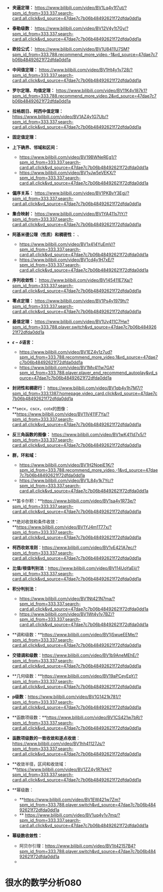 
- **夹逼定理：** https://www.bilibili.com/video/BV1Lq4y1f7ut/?spm_id_from=333.337.search-card.all.click&vd_source=47dae7c7b06b48492621f72dfda0dd1a
- **泰勒级数**： https://www.bilibili.com/video/BV12V4y1t7Gy/?spm_id_from=333.337.search-card.all.click&vd_source=47dae7c7b06b48492621f72dfda0dd1a
- **欧拉公式：** https://www.bilibili.com/video/BV1U8411U7SM?spm_id_from=333.788.recommend_more_video.-1&vd_source=47dae7c7b06b48492621f72dfda0dd1a
- **中间值定理：** https://www.bilibili.com/video/BV1Ht4y1v728/?spm_id_from=333.337.search-card.all.click&vd_source=47dae7c7b06b48492621f72dfda0dd1a
- **罗尔定理、均值定理：** https://www.bilibili.com/video/BV11K4y187k1?spm_id_from=333.788.recommend_more_video.2&vd_source=47dae7c7b06b48492621f72dfda0dd1a
- **拉格朗日、柯西中值定理：** https://www.bilibili.com/video/BV1AZ4y1G7Ub/?spm_id_from=333.337.search-card.all.click&vd_source=47dae7c7b06b48492621f72dfda0dd1a
- **固定值定理：** 
- **上下确界、邻域和区间：** 
	- https://www.bilibili.com/video/BV19BWNeREg1/?spm_id_from=333.337.search-card.all.click&vd_source=47dae7c7b06b48492621f72dfda0dd1a
	- https://www.bilibili.com/video/BV1yJw5eVEKX/?spm_id_from=333.337.search-card.all.click&vd_source=47dae7c7b06b48492621f72dfda0dd1a
- **偏序关系：** https://www.bilibili.com/video/BV1PKBvY3Egj/?spm_id_from=333.337.search-card.all.click&vd_source=47dae7c7b06b48492621f72dfda0dd1a
- **集合映射：** https://www.bilibili.com/video/BV1YA411s7tY/?spm_id_from=333.337.search-card.all.click&vd_source=47dae7c7b06b48492621f72dfda0dd1a
- **阿基米德公理（性质）和稠密性：** 、
	- https://www.bilibili.com/video/BV1x414YuEmV/?spm_id_from=333.337.search-card.all.click&vd_source=47dae7c7b06b48492621f72dfda0dd1a
	- https://www.bilibili.com/video/BV1cd4y1H7xE/?spm_id_from=333.337.search-card.all.click&vd_source=47dae7c7b06b48492621f72dfda0dd1a
- **序列收敛性：** https://www.bilibili.com/video/BV145411E7Xa/?spm_id_from=333.337.search-card.all.click&vd_source=47dae7c7b06b48492621f72dfda0dd1a
- **零点定理：** https://www.bilibili.com/video/BV1Ps4y1979h/?spm_id_from=333.337.search-card.all.click&vd_source=47dae7c7b06b48492621f72dfda0dd1a
- **最值定理：** https://www.bilibili.com/video/BV1Uv411C7Hw?spm_id_from=333.788.player.switch&vd_source=47dae7c7b06b48492621f72dfda0dd1a
- **$\epsilon-\delta$语言：** 
	- https://www.bilibili.com/video/BV1EZ4y1z7ud?spm_id_from=333.788.recommend_more_video.1&vd_source=47dae7c7b06b48492621f72dfda0dd1a
	- https://www.bilibili.com/video/BV1Mv411w7GA?spm_id_from=333.788.player.player_end_recommend_autoplay&vd_source=47dae7c7b06b48492621f72dfda0dd1a
- **封闭性和稠密行：** https://www.bilibili.com/video/BV1qb4y1h7M7/?spm_id_from=333.1387.homepage.video_card.click&vd_source=47dae7c7b06b48492621f72dfda0dd1a
- **secx，cscx，cotx的图像：**https://www.bilibili.com/video/BV11V411F7Ya/?spm_id_from=333.337.search-card.all.click&vd_source=47dae7c7b06b48492621f72dfda0dd1a
- **反三角函数的图像：** https://www.bilibili.com/video/BV1wK411d7x5/?spm_id_from=333.337.search-card.all.click&vd_source=47dae7c7b06b48492621f72dfda0dd1a
- **群，环和域：**
	- https://www.bilibili.com/video/BV1H2NoeiE1K/?spm_id_from=333.788.recommend_more_video.-1&vd_source=47dae7c7b06b48492621f72dfda0dd1a
	- https://www.bilibili.com/video/BV1L84y1k7Yc/?spm_id_from=333.337.search-card.all.click&vd_source=47dae7c7b06b48492621f72dfda0dd1a
- **笛卡尔积：**https://www.bilibili.com/video/BV1sa4y1R73e/?spm_id_from=333.337.search-card.all.click&vd_source=47dae7c7b06b48492621f72dfda0dd1a


- **绝对收敛和条件收敛：**https://www.bilibili.com/video/BV1YJ4m1T77x/?spm_id_from=333.337.search-card.all.click&vd_source=47dae7c7b06b48492621f72dfda0dd1a
- **柯西收敛准则**：https://www.bilibili.com/video/BV1yE421A7ec/?spm_id_from=333.337.search-card.all.click&vd_source=47dae7c7b06b48492621f72dfda0dd1a
- **比值/根值判别法**：https://www.bilibili.com/video/BV114UoYaEii/?spm_id_from=333.337.search-card.all.click&vd_source=47dae7c7b06b48492621f72dfda0dd1a
- **积分判别法：**
	- https://www.bilibili.com/video/BV1Nt421N7ma/?spm_id_from=333.337.search-card.all.click&vd_source=47dae7c7b06b48492621f72dfda0dd1a
	- https://www.bilibili.com/video/BV1Wt4y1v7BZ/?spm_id_from=333.337.search-card.all.click&vd_source=47dae7c7b06b48492621f72dfda0dd1a


- **调和级数：**https://www.bilibili.com/video/BV1jSwueEEMe/?spm_id_from=333.337.search-card.all.click&vd_source=47dae7c7b06b48492621f72dfda0dd1a
- **交错调和级数**：https://www.bilibili.com/video/BV1b9AneMEhE/?spm_id_from=333.337.search-card.all.click&vd_source=47dae7c7b06b48492621f72dfda0dd1a
- **几何级数：**https://www.bilibili.com/video/BV19aPCeyEpY/?spm_id_from=333.337.search-card.all.click&vd_source=47dae7c7b06b48492621f72dfda0dd1a
- **p级数**：https://www.bilibili.com/video/BV1G1421k781/?spm_id_from=333.337.search-card.all.click&vd_source=47dae7c7b06b48492621f72dfda0dd1a

- **函数项级数：**https://www.bilibili.com/video/BV1CS421w7bR/?spm_id_from=333.337.search-card.all.click&vd_source=47dae7c7b06b48492621f72dfda0dd1a
- **函数项级数的一致收敛和逐点收敛**：https://www.bilibili.com/video/BV1hh41127Js/?spm_id_from=333.337.search-card.all.click&vd_source=47dae7c7b06b48492621f72dfda0dd1a
- **收敛半径，区间和收敛域：**https://www.bilibili.com/video/BV1ZZ4y1R7kH/?spm_id_from=333.337.search-card.all.click&vd_source=47dae7c7b06b48492621f72dfda0dd1a
- **幂级数：
	- **https://www.bilibili.com/video/BV1EW421w7Zm?spm_id_from=333.788.player.switch&vd_source=47dae7c7b06b48492621f72dfda0dd1a
	- ** https://www.bilibili.com/video/BV1uq4y1v7mq/?spm_id_from=333.337.search-card.all.click&vd_source=47dae7c7b06b48492621f72dfda0dd1a
- **幂级数收敛性：**
	- 阿贝尔引理：https://www.bilibili.com/video/BV1it42157B4?spm_id_from=333.788.player.switch&vd_source=47dae7c7b06b48492621f72dfda0dd1a
	- 





# 很水的数学分析080